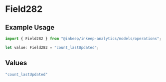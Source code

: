 # Field282

## Example Usage

```typescript
import { Field282 } from "@inkeep/inkeep-analytics/models/operations";

let value: Field282 = "count_lastUpdated";
```

## Values

```typescript
"count_lastUpdated"
```